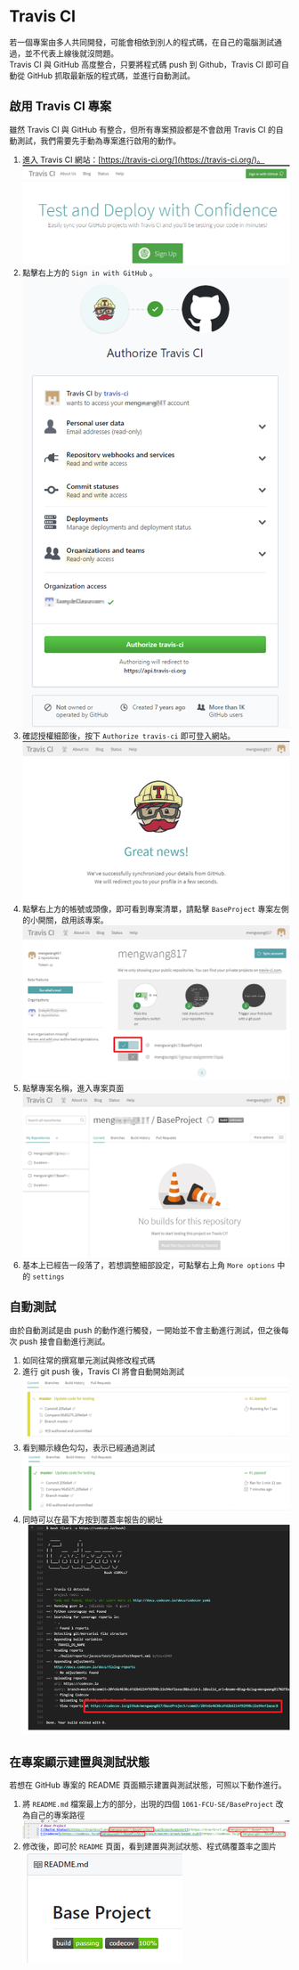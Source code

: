 # Travis CI
若一個專案由多人共同開發，可能會相依到別人的程式碼，在自己的電腦測試通過，並不代表上線後就沒問題。  
Travis CI 與 GitHub 高度整合，只要將程式碼 push 到 Github，Travis CI 即可自動從 GitHub 抓取最新版的程式碼，並進行自動測試。

## 啟用 Travis CI 專案
雖然 Travis CI 與 GitHub 有整合，但所有專案預設都是不會啟用 Travis CI 的自動測試，我們需要先手動為專案進行啟用的動作。
1. 進入 Travis CI 網站：[https://travis-ci.org/](https://travis-ci.org/)。  
![](img/Travis-CI/01.png)
2. 點擊右上方的 `Sign in with GitHub` 。  
![](img/Travis-CI/02.png)
3. 確認授權細節後，按下 `Authorize travis-ci` 即可登入網站。  
![](img/Travis-CI/03.png)
4. 點擊右上方的帳號或頭像，即可看到專案清單，請點擊 `BaseProject` 專案左側的小開關，啟用該專案。  
![](img/Travis-CI/04.png)
5. 點擊專案名稱，進入專案頁面  
![](img/Travis-CI/05.png)
6. 基本上已經告一段落了，若想調整細部設定，可點擊右上角 `More options` 中的 `settings`

## 自動測試
由於自動測試是由 push 的動作進行觸發，一開始並不會主動進行測試，但之後每次 push 接會自動進行測試。
1. 如同往常的撰寫單元測試與修改程式碼
2. 進行 git push 後，Travis CI 將會自動開始測試  
![](img/Travis-CI/06.png)
3. 看到顯示綠色勾勾，表示已經通過測試  
![](img/Travis-CI/07.png)
4. 同時可以在最下方按到覆蓋率報告的網址  
![](img/Travis-CI/08.png)

## 在專案顯示建置與測試狀態
若想在 GitHub 專案的 README 頁面顯示建置與測試狀態，可照以下動作進行。
1. 將 `README.md` 檔案最上方的部分，出現的四個 `1061-FCU-SE/BaseProject` 改為自己的專案路徑  
![](img/Travis-CI/09.png)
2. 修改後，即可於 `README` 頁面，看到建置與測試狀態、程式碼覆蓋率之圖片  
![](img/Travis-CI/10.png)
